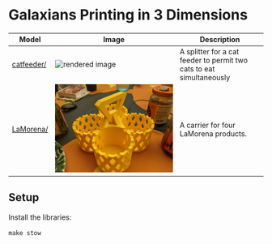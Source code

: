 # Galaxians Printing in 3 Dimensions

Model | Image | Description
--- | --- | ---
[catfeeder/](catfeeder/) | ![rendered image](./catfeeder/images/catfeeder.gif) | A splitter for a cat feeder to permit two cats to eat simultaneously
[LaMorena/](LaMorena/) | ![rendered image](./LaMorena/images/printed2.jpg) | A carrier for four LaMorena products.


## Setup

Install the libraries:

```
make stow
```
